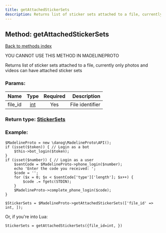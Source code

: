 ```yaml
---
title: getAttachedStickerSets
description: Returns list of sticker sets attached to a file, currently only photos and videos can have attached sticker sets
---
```

## Method: getAttachedStickerSets  
[Back to methods index](index.md)


YOU CANNOT USE THIS METHOD IN MADELINEPROTO


Returns list of sticker sets attached to a file, currently only photos and videos can have attached sticker sets

### Params:

| Name     |    Type       | Required | Description |
|----------|:-------------:|:--------:|------------:|
|file\_id|[int](../types/int.md) | Yes|File identifier|


### Return type: [StickerSets](../types/StickerSets.md)

### Example:


```
$MadelineProto = new \danog\MadelineProto\API();
if (isset($token)) { // Login as a bot
    $this->bot_login($token);
}
if (isset($number)) { // Login as a user
    $sentCode = $MadelineProto->phone_login($number);
    echo 'Enter the code you received: ';
    $code = '';
    for ($x = 0; $x < $sentCode['type']['length']; $x++) {
        $code .= fgetc(STDIN);
    }
    $MadelineProto->complete_phone_login($code);
}

$StickerSets = $MadelineProto->getAttachedStickerSets(['file_id' => int, ]);
```

Or, if you're into Lua:

```
StickerSets = getAttachedStickerSets({file_id=int, })
```

